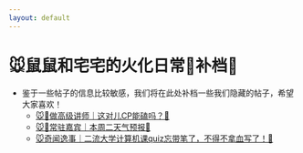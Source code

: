 ```yaml
---
layout: default
---
```


# 🐭鼠鼠和宅宅的火化日常🔢补档👾

- 鉴于一些帖子的信息比较敏感，我们将在此处补档一些我们隐藏的帖子，希望大家喜欢！
    - [🐭🔢做高级讲师｜这对儿CP能磕吗？👾](SMCP.html)
    - [🐭🔢常驻嘉宾｜本周二天气预报👾](bloomberg-weather.html)
    - [🐭奇闻逸事｜二流大学计算机课quiz忘带笔了，不得不拿血写了！👾](gtwy.html)